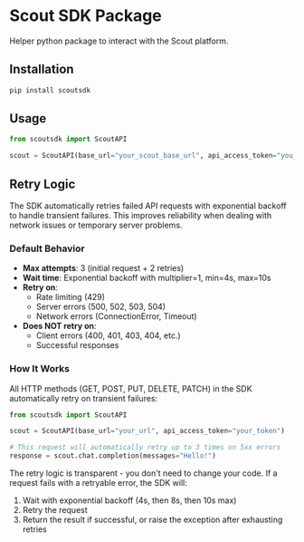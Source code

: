 # Scout SDK Package

Helper python package to interact with the Scout platform.

## Installation

```bash
pip install scoutsdk
```

## Usage

```python
from scoutsdk import ScoutAPI

scout = ScoutAPI(base_url="your_scout_base_url", api_access_token="you_api_access_token")
```

## Retry Logic

The SDK automatically retries failed API requests with exponential backoff to handle transient failures. This improves reliability when dealing with network issues or temporary server problems.

### Default Behavior

- **Max attempts**: 3 (initial request + 2 retries)
- **Wait time**: Exponential backoff with multiplier=1, min=4s, max=10s
- **Retry on**:
  - Rate limiting (429)
  - Server errors (500, 502, 503, 504)
  - Network errors (ConnectionError, Timeout)
- **Does NOT retry on**:
  - Client errors (400, 401, 403, 404, etc.)
  - Successful responses

### How It Works

All HTTP methods (GET, POST, PUT, DELETE, PATCH) in the SDK automatically retry on transient failures:

```python
from scoutsdk import ScoutAPI

scout = ScoutAPI(base_url="your_url", api_access_token="your_token")

# This request will automatically retry up to 3 times on 5xx errors
response = scout.chat.completion(messages="Hello!")
```

The retry logic is transparent - you don't need to change your code. If a request fails with a retryable error, the SDK will:
1. Wait with exponential backoff (4s, then 8s, then 10s max)
2. Retry the request
3. Return the result if successful, or raise the exception after exhausting retries
